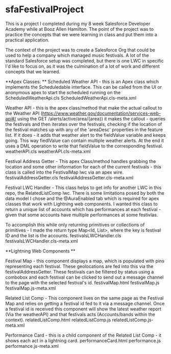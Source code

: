 # sfaFestivalProject
This is a project I completed during my 8 week Salesforce Developer Academy while at Booz Allen Hamilton. The point of the project was to practice the concepts that we were learning in class and put them into a practical application. 

The context of the project was to create a Salesforce Org that could be used to help a company which managed music festivals. A lot of the standard Salesforce setup was completed, but there is one LWC in specific I'd like to focus on, as it was the culmination of a lot of work and different concepts that we learned. 


**Apex Classes: **
Scheduled Weather API - this is an Apex class which implements the Scheduledable interface. This can be called from the UI or anonymous apex to start the scheduled running on the 
  ScheduledWeatherApi.cls
  ScheduledWeatherApi.cls-meta.xml

Weather API - this is the apex class/method that make the actual callout to the Weather API (https://www.weather.gov/documentation/services-web-api#/ using the GET /alerts/active/area/{area}) it makes the callout - queries the festivals and then iterates over the festivals, checking if the location of the festival matches up with any of the 'areaDesc' properties in the feature list. If it does - it adds that weather alert to the fieldValue variable and keeps going. This way fiedlValue can contain multiple weather alerts. At the end it uses a DML operation to write that fieldValue to the corresponding festival. 
  weatherAPI.cls
  weatherAPI.cls-meta.xml

Festival Address Getter - This apex Class/method handles grabbing the location and some other information for each of the current festivals - this class is called into the FestivalMap lwc via an apex wire. 
  festivalAddressGetter.cls
  festivalAddressGetter.cls-meta.xml

Festival LWC Handler - This class helps to get info for another LWC in this repo, the RelatedListComp lwc. There is some limitations posed by both the data model I chose and the @AuraEnabled tab which is required for apex classes that work with Lightning web components. I wanted this class to return a unique list of accounts which has performances at each festival - given that some accounts have multiple performances at some festivlas.

To accomplish this while only returning primitives or collections of primitives - I made the return type Map<Id, List<Id>>, where the key is festival ID and the list is the accounts. 
  festivalsLWCHandler.cls
  festivalsLWCHandler.cls-meta.xml

**Lightning Web Components **

Festival Map - this component displays a map, which is populated with pins representing each festival. These geolocations are fed into this via the festivalAddressGetter. These festivals can be filtered by status using a combobox and each festival can be clicked to send out a message channel to the page with the selected festival's id. 
  festivalMap.html
  festivalMap.js
  festivalMap.js-meta.xml

Related List Comp - This component lives on the same page as the Festival Map and relies on getting a festival id fed to it via a message channel. Once a festival id is received this component will show the latest weather report (Via the weatherAPI) and that festivals acts (Accounts/bands within the context). 
  relatedListComp.html
  relatedListComp.js
  relatedListComp.js-meta.xml

Performance Card - this is a child component of the Related List Comp - it shows each act in a lightning card. 
  performanceCard.html
  performance.js
  performance.js-meta.xml





